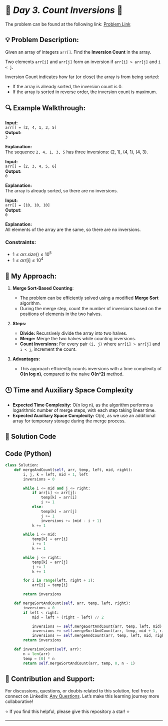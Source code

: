 
# 🚀 _Day 3. Count Inversions_ 🧠

The problem can be found at the following link: [Problem Link](https://www.geeksforgeeks.org/batch/gfg-160-problems/track/sorting-gfg-160/problem/inversion-of-array-1587115620)

## 💡 **Problem Description:**

Given an array of integers `arr[]`. Find the **Inversion Count** in the array.

Two elements `arr[i]` and `arr[j]` form an inversion if `arr[i] > arr[j]` and `i < j`.

Inversion Count indicates how far (or close) the array is from being sorted:

- If the array is already sorted, the inversion count is 0.
- If the array is sorted in reverse order, the inversion count is maximum.

## 🔍 **Example Walkthrough:**

**Input:**  
`arr[] = [2, 4, 1, 3, 5]`  
**Output:**  
`3`

**Explanation:**  
The sequence `2, 4, 1, 3, 5` has three inversions: (2, 1), (4, 1), (4, 3).

**Input:**  
`arr[] = [2, 3, 4, 5, 6]`  
**Output:**  
`0`

**Explanation:**  
The array is already sorted, so there are no inversions.

**Input:**  
`arr[] = [10, 10, 10]`  
**Output:**  
`0`

**Explanation:**  
All elements of the array are the same, so there are no inversions.

### Constraints:

- $`1 ≤ arr.size() ≤ 10^5`$
- $`1 ≤ arr[i] ≤ 10^4`$

## 🎯 **My Approach:**

1. **Merge Sort-Based Counting**:

   - The problem can be efficiently solved using a modified **Merge Sort** algorithm.
   - During the merge step, count the number of inversions based on the positions of elements in the two halves.

2. **Steps:**

   - **Divide:** Recursively divide the array into two halves.
   - **Merge:** Merge the two halves while counting inversions.
   - **Count Inversions:** For every pair `(i, j)` where `arr[i] > arr[j]` and `i < j`, increment the count.

3. **Advantages:**
   - This approach efficiently counts inversions with a time complexity of **O(n log n)**, compared to the naive **O(n^2)** method.

## 🕒 **Time and Auxiliary Space Complexity**

- **Expected Time Complexity:** O(n log n), as the algorithm performs a logarithmic number of merge steps, with each step taking linear time.
- **Expected Auxiliary Space Complexity:** O(n), as we use an additional array for temporary storage during the merge process.

## 📝 **Solution Code**

## Code (Python)

```python
class Solution:
    def mergeAndCount(self, arr, temp, left, mid, right):
        i, j, k = left, mid + 1, left
        inversions = 0

        while i <= mid and j <= right:
            if arr[i] <= arr[j]:
                temp[k] = arr[i]
                i += 1
            else:
                temp[k] = arr[j]
                j += 1
                inversions += (mid - i + 1)
            k += 1

        while i <= mid:
            temp[k] = arr[i]
            i += 1
            k += 1

        while j <= right:
            temp[k] = arr[j]
            j += 1
            k += 1

        for i in range(left, right + 1):
            arr[i] = temp[i]

        return inversions

    def mergeSortAndCount(self, arr, temp, left, right):
        inversions = 0
        if left < right:
            mid = left + (right - left) // 2

            inversions += self.mergeSortAndCount(arr, temp, left, mid)
            inversions += self.mergeSortAndCount(arr, temp, mid + 1, right)
            inversions += self.mergeAndCount(arr, temp, left, mid, right)
        return inversions

    def inversionCount(self, arr):
        n = len(arr)
        temp = [0] * n
        return self.mergeSortAndCount(arr, temp, 0, n - 1)
```

## 🎯 **Contribution and Support:**

For discussions, questions, or doubts related to this solution, feel free to connect on LinkedIn: [Any Questions](https://www.linkedin.com/in/abhay-valand-4aa92723a/). Let’s make this learning journey more collaborative!

⭐ If you find this helpful, please give this repository a star! ⭐

---


